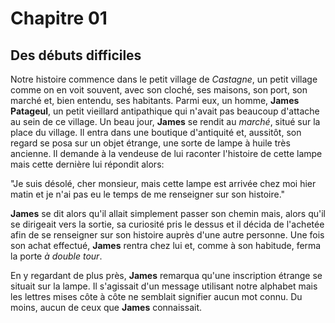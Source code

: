 # Chapitre 01  

## Des débuts difficiles  

Notre histoire commence dans le petit village de *Castagne*, un petit village comme on en voit souvent, avec son cloché, ses maisons, son port, son marché et, bien entendu, ses habitants. Parmi eux, un homme, **James Patageul**, un petit vieillard antipathique qui n'avait pas beaucoup d'attache au sein de ce village. Un beau jour, **James** se rendit au *marché*, situé sur la place du village. Il entra dans une boutique d'antiquité et, aussitôt, son regard se posa sur un objet étrange, une sorte de lampe à huile très ancienne. Il demande à la vendeuse de lui raconter l'histoire de cette lampe mais cette dernière lui répondit alors:  

"Je suis désolé, cher monsieur, mais cette lampe est arrivée chez moi hier matin et je n'ai pas eu le temps de me renseigner sur son histoire."  

**James** se dit alors qu'il allait simplement passer son chemin mais, alors qu'il se dirigeait vers la sortie, sa curiosité pris le dessus et il décida de l'achetée afin de se renseigner sur son histoire auprès d'une autre personne. Une fois son achat effectué, **James** rentra chez lui et, comme à son habitude, ferma la porte *à double tour*.  

En y regardant de plus près, **James** remarqua qu'une inscription étrange se situait sur la lampe. Il s'agissait d'un message utilisant notre alphabet mais les lettres mises côte à côte ne semblait signifier aucun mot connu. Du moins, aucun de ceux que **James** connaissait.  
